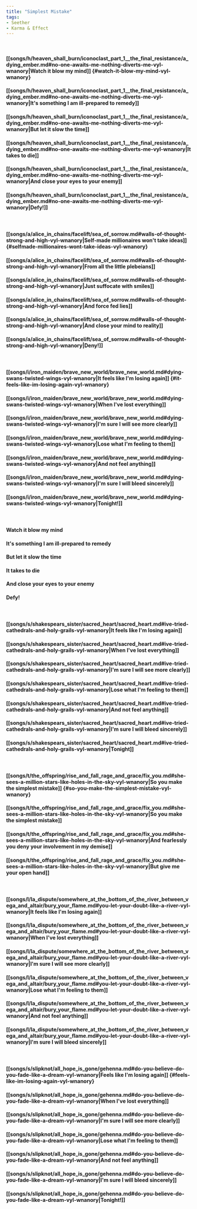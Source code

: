 ```yaml
---
title: "Simplest Mistake"
tags:
- Seether
- Karma & Effect
---
```

&nbsp;
#### [[songs/h/heaven_shall_burn/iconoclast_part_1__the_final_resistance/a_dying_ember.md#no-one-awaits-me-nothing-diverts-me-vyl-wnanory|Watch it blow my mind]] {#watch-it-blow-my-mind-vyl-wnanory}
#### [[songs/h/heaven_shall_burn/iconoclast_part_1__the_final_resistance/a_dying_ember.md#no-one-awaits-me-nothing-diverts-me-vyl-wnanory|It's something I am ill-prepared to remedy]]
#### [[songs/h/heaven_shall_burn/iconoclast_part_1__the_final_resistance/a_dying_ember.md#no-one-awaits-me-nothing-diverts-me-vyl-wnanory|But let it slow the time]]
#### [[songs/h/heaven_shall_burn/iconoclast_part_1__the_final_resistance/a_dying_ember.md#no-one-awaits-me-nothing-diverts-me-vyl-wnanory|It takes to die]]
#### [[songs/h/heaven_shall_burn/iconoclast_part_1__the_final_resistance/a_dying_ember.md#no-one-awaits-me-nothing-diverts-me-vyl-wnanory|And close your eyes to your enemy]]
#### [[songs/h/heaven_shall_burn/iconoclast_part_1__the_final_resistance/a_dying_ember.md#no-one-awaits-me-nothing-diverts-me-vyl-wnanory|Defy!]]
&nbsp;
#### [[songs/a/alice_in_chains/facelift/sea_of_sorrow.md#walls-of-thought-strong-and-high-vyl-wnanory|Self-made millionaires won't take ideas]] {#selfmade-millionaires-wont-take-ideas-vyl-wnanory}
#### [[songs/a/alice_in_chains/facelift/sea_of_sorrow.md#walls-of-thought-strong-and-high-vyl-wnanory|From all the little plebeians]]
#### [[songs/a/alice_in_chains/facelift/sea_of_sorrow.md#walls-of-thought-strong-and-high-vyl-wnanory|Just suffocate with smiles]]
#### [[songs/a/alice_in_chains/facelift/sea_of_sorrow.md#walls-of-thought-strong-and-high-vyl-wnanory|And force fed lies]]
#### [[songs/a/alice_in_chains/facelift/sea_of_sorrow.md#walls-of-thought-strong-and-high-vyl-wnanory|And close your mind to reality]]
#### [[songs/a/alice_in_chains/facelift/sea_of_sorrow.md#walls-of-thought-strong-and-high-vyl-wnanory|Deny!]]
&nbsp;
#### [[songs/i/iron_maiden/brave_new_world/brave_new_world.md#dying-swans-twisted-wings-vyl-wnanory|It feels like I'm losing again]] {#it-feels-like-im-losing-again-vyl-wnanory}
#### [[songs/i/iron_maiden/brave_new_world/brave_new_world.md#dying-swans-twisted-wings-vyl-wnanory|When I've lost everything]]
#### [[songs/i/iron_maiden/brave_new_world/brave_new_world.md#dying-swans-twisted-wings-vyl-wnanory|I'm sure I will see more clearly]]
#### [[songs/i/iron_maiden/brave_new_world/brave_new_world.md#dying-swans-twisted-wings-vyl-wnanory|Lose what I'm feeling to them]]
#### [[songs/i/iron_maiden/brave_new_world/brave_new_world.md#dying-swans-twisted-wings-vyl-wnanory|And not feel anything]]
#### [[songs/i/iron_maiden/brave_new_world/brave_new_world.md#dying-swans-twisted-wings-vyl-wnanory|I'm sure I will bleed sincerely]]
#### [[songs/i/iron_maiden/brave_new_world/brave_new_world.md#dying-swans-twisted-wings-vyl-wnanory|Tonight!]]
&nbsp;
#### Watch it blow my mind
#### It's something I am ill-prepared to remedy
#### But let it slow the time
#### It takes to die
#### And close your eyes to your enemy
#### Defy!
&nbsp;
#### [[songs/s/shakespears_sister/sacred_heart/sacred_heart.md#ive-tried-cathedrals-and-holy-grails-vyl-wnanory|It feels like I'm losing again]]
#### [[songs/s/shakespears_sister/sacred_heart/sacred_heart.md#ive-tried-cathedrals-and-holy-grails-vyl-wnanory|When I've lost everything]]
#### [[songs/s/shakespears_sister/sacred_heart/sacred_heart.md#ive-tried-cathedrals-and-holy-grails-vyl-wnanory|I'm sure I will see more clearly]]
#### [[songs/s/shakespears_sister/sacred_heart/sacred_heart.md#ive-tried-cathedrals-and-holy-grails-vyl-wnanory|Lose what I'm feeling to them]]
#### [[songs/s/shakespears_sister/sacred_heart/sacred_heart.md#ive-tried-cathedrals-and-holy-grails-vyl-wnanory|And not feel anything]]
#### [[songs/s/shakespears_sister/sacred_heart/sacred_heart.md#ive-tried-cathedrals-and-holy-grails-vyl-wnanory|I'm sure I will bleed sincerely]]
#### [[songs/s/shakespears_sister/sacred_heart/sacred_heart.md#ive-tried-cathedrals-and-holy-grails-vyl-wnanory|Tonight]]
&nbsp;
#### [[songs/t/the_offspring/rise_and_fall_rage_and_grace/fix_you.md#she-sees-a-million-stars-like-holes-in-the-sky-vyl-wnanory|So you make the simplest mistake]] {#so-you-make-the-simplest-mistake-vyl-wnanory}
#### [[songs/t/the_offspring/rise_and_fall_rage_and_grace/fix_you.md#she-sees-a-million-stars-like-holes-in-the-sky-vyl-wnanory|So you make the simplest mistake]]
#### [[songs/t/the_offspring/rise_and_fall_rage_and_grace/fix_you.md#she-sees-a-million-stars-like-holes-in-the-sky-vyl-wnanory|And fearlessly you deny your involvement in my demise]]
#### [[songs/t/the_offspring/rise_and_fall_rage_and_grace/fix_you.md#she-sees-a-million-stars-like-holes-in-the-sky-vyl-wnanory|But give me your open hand]]
&nbsp;
#### [[songs/l/la_dispute/somewhere_at_the_bottom_of_the_river_between_vega_and_altair/bury_your_flame.md#you-let-your-doubt-like-a-river-vyl-wnanory|It feels like I'm losing again]]
#### [[songs/l/la_dispute/somewhere_at_the_bottom_of_the_river_between_vega_and_altair/bury_your_flame.md#you-let-your-doubt-like-a-river-vyl-wnanory|When I've lost everything]]
#### [[songs/l/la_dispute/somewhere_at_the_bottom_of_the_river_between_vega_and_altair/bury_your_flame.md#you-let-your-doubt-like-a-river-vyl-wnanory|I'm sure I will see more clearly]]
#### [[songs/l/la_dispute/somewhere_at_the_bottom_of_the_river_between_vega_and_altair/bury_your_flame.md#you-let-your-doubt-like-a-river-vyl-wnanory|Lose what I'm feeling to them]]
#### [[songs/l/la_dispute/somewhere_at_the_bottom_of_the_river_between_vega_and_altair/bury_your_flame.md#you-let-your-doubt-like-a-river-vyl-wnanory|And not feel anything]]
#### [[songs/l/la_dispute/somewhere_at_the_bottom_of_the_river_between_vega_and_altair/bury_your_flame.md#you-let-your-doubt-like-a-river-vyl-wnanory|I'm sure I will bleed sincerely]]
&nbsp;
#### [[songs/s/slipknot/all_hope_is_gone/gehenna.md#do-you-believe-do-you-fade-like-a-dream-vyl-wnanory|Feels like I'm losing again]] {#feels-like-im-losing-again-vyl-wnanory}
#### [[songs/s/slipknot/all_hope_is_gone/gehenna.md#do-you-believe-do-you-fade-like-a-dream-vyl-wnanory|When I've lost everything]]
#### [[songs/s/slipknot/all_hope_is_gone/gehenna.md#do-you-believe-do-you-fade-like-a-dream-vyl-wnanory|I'm sure I will see more clearly]]
#### [[songs/s/slipknot/all_hope_is_gone/gehenna.md#do-you-believe-do-you-fade-like-a-dream-vyl-wnanory|Lose what I'm feeling to them]]
#### [[songs/s/slipknot/all_hope_is_gone/gehenna.md#do-you-believe-do-you-fade-like-a-dream-vyl-wnanory|And not feel anything]]
#### [[songs/s/slipknot/all_hope_is_gone/gehenna.md#do-you-believe-do-you-fade-like-a-dream-vyl-wnanory|I'm sure I will bleed sincerely]]
#### [[songs/s/slipknot/all_hope_is_gone/gehenna.md#do-you-believe-do-you-fade-like-a-dream-vyl-wnanory|Tonight!]]
